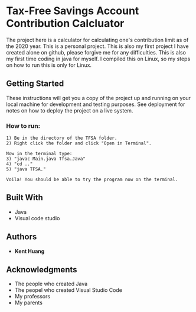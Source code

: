 # Tax-Free Savings Account Contribution Calcluator

The project here is a calculator for calculating one's contribution limit as of the 2020 year. This is a personal project. This is also my first project I have created alone on github, please forgive me for any difficulties. This is also my first time coding in java for myself. I compiled this on Linux, so my steps on how to run this is only for Linux.

## Getting Started

These instructions will get you a copy of the project up and running on your local machine for development and testing purposes. See deployment for notes on how to deploy the project on a live system.

### How to run:
```
1) Be in the directory of the TFSA folder.
2) Right click the folder and click "Open in Terminal".

Now in the terminal type:
3) "javac Main.java Tfsa.Java"
4) "cd .."
5) "java TFSA."

Voila! You should be able to try the program now on the terminal. 
```

## Built With

* Java
* Visual code studio


## Authors

* **Kent Huang** 


## Acknowledgments

* The people who created Java
* The peopel who created Visual Studio Code
* My professors
* My parents


